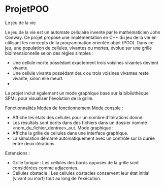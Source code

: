 # ProjetPOO
Le jeu de la vie

Le jeu de la vie est un automate cellulaire inventé par le mathématicien John Conway. Ce projet propose une implémentation en C++ du jeu de la vie en utilisant les concepts de la programmation orientée objet (POO). 
Dans ce jeu, une population de cellules, vivantes ou mortes, évolue sur une grille bidimensionnelle selon des règles simples :
-  Une cellule morte possédant exactement trois voisines vivantes devient vivante.
-  Une cellule vivante possédant deux ou trois voisines vivantes reste vivante, sinon elle meurt.
-  
Le projet inclut également un mode graphique basé sur la bibliothèque SFML pour visualiser l'évolution de la grille.

Fonctionnalités
Modes de fonctionnement
Mode console :
-  Affiche les états des cellules pour un nombre d'itérations donné.
-  Les résultats sont écrits dans des fichiers dans un dossier nommé <nom_du_fichier_dentree>_out.
Mode graphique :
-  Affiche la grille de cellules dans une interface graphique.
-  La simulation démarre automatiquement avec un contrôle sur la durée entre deux itérations.

Extensions :
-  Grille torique : Les cellules des bords opposés de la grille sont considérées comme adjacentes.
-  Cellules obstacle : Les cellules obstacles conservent leur état initial (vivant ou mort) tout au long de l'exécution.
